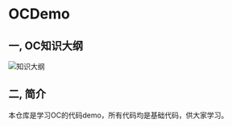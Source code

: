 # OCDemo

## 一, OC知识大纲

![知识大纲](https://github.com/user-attachments/assets/1cf63d8a-e352-416b-b5f9-3076230c56bc)

## 二, 简介

本仓库是学习OC的代码demo，所有代码均是基础代码，供大家学习。
